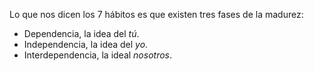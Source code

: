 Lo que nos dicen los 7 hábitos es que existen tres fases de la madurez:

- Dependencia, la idea del *tú*.
- Independencia, la idea del *yo*.
- Interdependencia, la ideal *nosotros*.